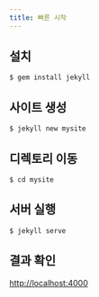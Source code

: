 ```yaml
---
title: 빠른 시작
---
```

## 설치
```
$ gem install jekyll
```

## 사이트 생성
```
$ jekyll new mysite
```

## 디렉토리 이동
```
$ cd mysite
```

## 서버 실행
```
$ jekyll serve
```

## 결과 확인

<http://localhost:4000>